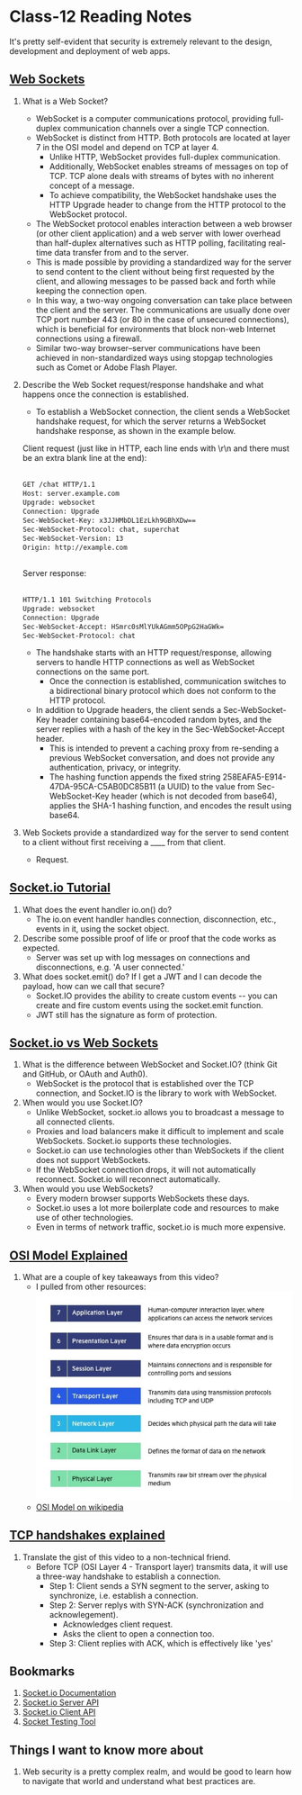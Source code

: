 # Class-12 Reading Notes

It's pretty self-evident that security is extremely relevant to the design, development and deployment of web apps.

## [Web Sockets](https://en.wikipedia.org/wiki/WebSocket)

1. What is a Web Socket?
    * WebSocket is a computer communications protocol, providing full-duplex communication channels over a single TCP connection.
    * WebSocket is distinct from HTTP. Both protocols are located at layer 7 in the OSI model and depend on TCP at layer 4.
        * Unlike HTTP, WebSocket provides full-duplex communication.
        * Additionally, WebSocket enables streams of messages on top of TCP. TCP alone deals with streams of bytes with no inherent concept of a message.
        * To achieve compatibility, the WebSocket handshake uses the HTTP Upgrade header to change from the HTTP protocol to the WebSocket protocol.
    * The WebSocket protocol enables interaction between a web browser (or other client application) and a web server with lower overhead than half-duplex alternatives such as HTTP polling, facilitating real-time data transfer from and to the server.
    * This is made possible by providing a standardized way for the server to send content to the client without being first requested by the client, and allowing messages to be passed back and forth while keeping the connection open.
    * In this way, a two-way ongoing conversation can take place between the client and the server. The communications are usually done over TCP port number 443 (or 80 in the case of unsecured connections), which is beneficial for environments that block non-web Internet connections using a firewall.
    * Similar two-way browser–server communications have been achieved in non-standardized ways using stopgap technologies such as Comet or Adobe Flash Player.
2. Describe the Web Socket request/response handshake and what happens once the connection is established.
    * To establish a WebSocket connection, the client sends a WebSocket handshake request, for which the server returns a WebSocket handshake response, as shown in the example below.

    Client request (just like in HTTP, each line ends with \r\n and there must be an extra blank line at the end):

    ```

    GET /chat HTTP/1.1
    Host: server.example.com
    Upgrade: websocket
    Connection: Upgrade
    Sec-WebSocket-Key: x3JJHMbDL1EzLkh9GBhXDw==
    Sec-WebSocket-Protocol: chat, superchat
    Sec-WebSocket-Version: 13
    Origin: http://example.com
    

    ```

    Server response:

    ```
    
    HTTP/1.1 101 Switching Protocols
    Upgrade: websocket
    Connection: Upgrade
    Sec-WebSocket-Accept: HSmrc0sMlYUkAGmm5OPpG2HaGWk=
    Sec-WebSocket-Protocol: chat

    ```
    * The handshake starts with an HTTP request/response, allowing servers to handle HTTP connections as well as WebSocket connections on the same port. 
        * Once the connection is established, communication switches to a bidirectional binary protocol which does not conform to the HTTP protocol.
    * In addition to Upgrade headers, the client sends a Sec-WebSocket-Key header containing base64-encoded random bytes, and the server replies with a hash of the key in the Sec-WebSocket-Accept header. 
        * This is intended to prevent a caching proxy from re-sending a previous WebSocket conversation, and does not provide any authentication, privacy, or integrity. 
        * The hashing function appends the fixed string 258EAFA5-E914-47DA-95CA-C5AB0DC85B11 (a UUID) to the value from Sec-WebSocket-Key header (which is not decoded from base64), applies the SHA-1 hashing function, and encodes the result using base64.
3. Web Sockets provide a standardized way for the server to send content to a client without first receiving a ____ from that client.
    * Request.

## [Socket.io Tutorial](https://www.tutorialspoint.com/socket.io/)

1. What does the event handler io.on() do?
    * The io.on event handler handles connection, disconnection, etc., events in it, using the socket object.
2. Describe some possible proof of life or proof that the code works as expected.
    * Server was set up with log messages on connections and disconnections, e.g. 'A user connected.'
3. What does socket.emit() do? If I get a JWT and I can decode the payload, how can we call that secure?
    * Socket.IO provides the ability to create custom events -- you can create and fire custom events using the socket.emit function.
    * JWT still has the signature as form of protection.

## [Socket.io vs Web Sockets](https://www.educba.com/websocket-vs-socket-io/)

1. What is the difference between WebSocket and Socket.IO? (think Git and GitHub, or OAuth and Auth0).
    * WebSocket is the protocol that is established over the TCP connection, and Socket.IO is the library to work with WebSocket.
2. When would you use Socket.IO?
    * Unlike WebSocket, socket.io allows you to broadcast a message to all connected clients.
    * Proxies and load balancers make it difficult to implement and scale WebSockets. Socket.io supports these technologies.
    * Socket.io can use technologies other than WebSockets if the client does not support WebSockets.
    * If the WebSocket connection drops, it will not automatically reconnect. Socket.io will reconnect automatically.
3. When would you use WebSockets?
    * Every modern browser supports WebSockets these days.
    * Socket.io uses a lot more boilerplate code and resources to make use of other technologies. 
    * Even in terms of network traffic, socket.io is much more expensive.

## [OSI Model Explained](https://www.youtube.com/watch?v=vv4y_uOneC0)

1. What are a couple of key takeaways from this video?
    * I pulled from other resources: ![OSI Model](images/OSI-7-layers.jpg.webp)
    * [OSI Model on wikipedia](https://en.wikipedia.org/wiki/OSI_model)



## [TCP handshakes explained](https://www.youtube.com/watch?v=xMtP5ZB3wSk)

1. Translate the gist of this video to a non-technical friend.
    * Before TCP (OSI Layer 4 - Transport layer) transmits data, it will use a three-way handshake to establish a connection.
        * Step 1: Client sends a SYN segment to the server, asking to synchronize, i.e. establish a connection.
        * Step 2: Server replys with SYN-ACK (synchronization and acknowlegement).
            * Acknowledges client request.
            * Asks the client to open a connection too.
        * Step 3: Client replies with ACK, which is effectively like 'yes'

## Bookmarks

1. [Socket.io Documentation](https://socket.io/docs/v4/)
2. [Socket.io Server API](https://socket.io/docs/v4/server-api)
3. [Socket.io Client API](https://socket.io/docs/v4/client-api)
4. [Socket Testing Tool](https://amritb.github.io/socketio-client-tool/)

## Things I want to know more about

1. Web security is a pretty complex realm, and would be good to learn how to navigate that world and understand what best practices are.
